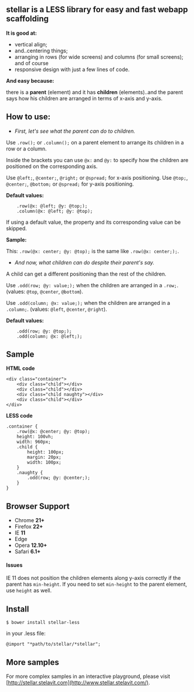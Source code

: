 ## stellar is a LESS library for easy and fast webapp scaffolding

**It is good at:**

* vertical align;
* and..centering things;
* arranging in rows (for wide screens) and columns (for small screens);
and of course
* responsive design with just a few lines of code.

**And easy because:**

there is a **parent** (element) and it has **children** (elements)..and the parent says how his children are arranged in terms of x-axis and y-axis.



## How to use:


* *First, let's see what the parent can do to children.*


Use ``.row();`` or ``.column();`` on a parent element to arrange its children in a row or a column.

Inside the brackets you can use ``@x:`` and ``@y:`` to specify how the children are positioned on the corresponding axis. 

Use ``@left;``, ``@center;``, ``@right;`` or ``@spread;`` for x-axis positioning.
Use ``@top;``, ``@center;``, ``@bottom;`` or ``@spread;`` for y-axis positioning.


**Default values:**

		.row(@x: @left; @y: @top;);
		.column(@x: @left; @y: @top);
		

If using a default value, the property and its corresponding value can be skipped. 

**Sample:**

Тhis: ``.row(@x: center; @y: @top);`` is the same like ``.row(@x: center;);``.


* *And now, what children can do despite their parent's say.*


A child can get a different positioning than the rest of the children.

Use ``.odd(row; @y: value;);`` when the children are arranged in a ``.row;``.
(values: ``@top``, ``@center``, ``@bottom``).

Use ``.odd(column; @x: value;);`` when the children are arranged in a ``.column;``.
(values: ``@left``, ``@center``, ``@right``).


**Default values:**

		.odd(row; @y: @top;);
		.odd(column; @x: @left;);



## Sample


**HTML code**

	<div class="container">
		<div class="child"></div>
		<div class="child"></div>
		<div class="child naughty"></div>
		<div class="child"></div>
	</div>


**LESS code**

	.container {
		.row(@x: @center; @y: @top);
		height: 100vh;
		width: 960px;
		.child {
			height: 100px;
			margin: 20px;
			width: 100px;
		}	
		.naughty {
			.odd(row; @y: @center;);
		}
	}



## Browser Support

* Chrome **21+**
* Firefox **22+**
* IE **11**
* Edge
* Opera **12.10+**
* Safari **6.1+**

#### Issues

IE 11 does not position the children elements along y-axis correctly if the parent has ``min-height``. If you need to set ``min-height`` to the parent element, use ``height`` as well.



## Install


``$ bower install stellar-less``

in your .less file:

``@import "*path/to/stellar/*stellar";``



## More samples

For more complex samples in an interactive playground, please visit [http://stellar.stelavit.com](http://www.stellar.stelavit.com/).
